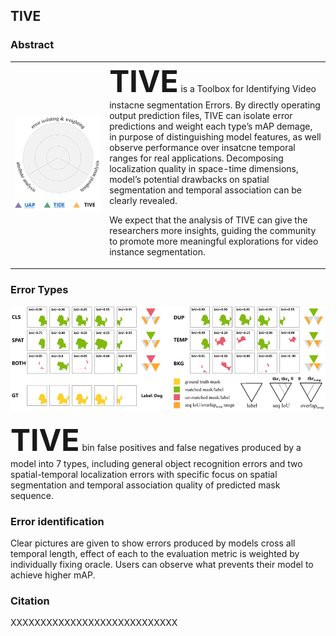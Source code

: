 ## TIVE

### Abstract

<html>
<table style="margin-left: auto; margin-right: auto;">
    <tr>
        <td style="width:30%">
            <img src="./img/abstract.png" >
        </td>
        <td style="width:70%">
            <font size=7><b>TIVE</b></font> is a Toolbox for Identifying Video instacne segmentation Errors. By directly operating output prediction files, TIVE can isolate error predictions and weight each type’s mAP demage, in purpose of distinguishing model features, as well observe performance over insatcne temporal ranges for real applications. Decomposing localization quality in space-time dimensions, model’s potential drawbacks on spatial segmentation and temporal association can be clearly revealed.

We expect that the analysis of TIVE can give the researchers more insights, guiding the community to promote more meaningful explorations for video instance segmentation.

</td>
</tr>
</table>
</html>

### Error Types

![](./img/errortype.png)

<font size=7><b>TIVE</b></font> bin false positives and false negatives produced by a model into 7 types, including general object recognition errors and two spatial-temporal localization errors with specific focus on spatial segmentation and temporal association quality of predicted mask sequence.

### Error identification

Clear pictures are given to show errors produced by models cross all temporal length, effect of each to the evaluation metric is weighted by individually fixing oracle. Users can observe what prevents their model to achieve higher mAP.

### Citation

XXXXXXXXXXXXXXXXXXXXXXXXXXXX
